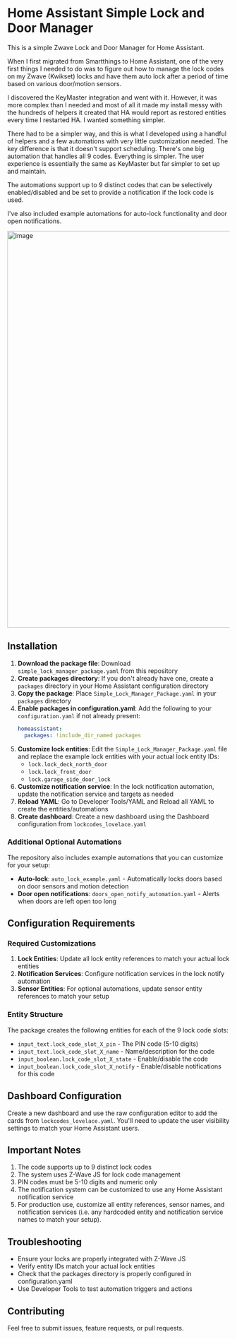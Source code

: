 # Home Assistant Simple Lock and Door Manager

This is a simple Zwave Lock and Door Manager for Home Assistant.

When I first migrated from Smartthings to Home Assistant, one of the very first things I needed to do was to figure out how to manage the lock codes on my Zwave (Kwikset) locks and have them auto lock after a period of time based on various door/motion sensors.

I discovered the KeyMaster integration and went with it. However, it was more complex than I needed and most of all it made my install messy with the hundreds of helpers it created that HA would report as restored entities every time I restarted HA. I wanted something simpler.

There had to be a simpler way, and this is what I developed using a handful of helpers and a few automations with very little customization needed. The key difference is that it doesn't support scheduling. There's one big automation that handles all 9 codes. Everything is simpler. The user experience is essentially the same as KeyMaster but far simpler to set up and maintain.

The automations support up to 9 distinct codes that can be selectively enabled/disabled and be set to provide a notification if the lock code is used.

I've also included example automations for auto-lock functionality and door open notifications.

<img width="1347" height="899" alt="image" src="https://github.com/user-attachments/assets/bd831df6-59ed-4b24-ba60-67b2da9c9610" />

## Installation

1. **Download the package file**: Download `simple_lock_manager_package.yaml` from this repository
2. **Create packages directory**: If you don't already have one, create a `packages` directory in your Home Assistant configuration directory
3. **Copy the package**: Place `Simple_Lock_Manager_Package.yaml` in your `packages` directory
4. **Enable packages in configuration.yaml**: Add the following to your `configuration.yaml` if not already present:
   ```yaml
   homeassistant:
     packages: !include_dir_named packages
   ```
5. **Customize lock entities**: Edit the `Simple_Lock_Manager_Package.yaml` file and replace the example lock entities with your actual lock entity IDs:
   - `lock.lock_deck_north_door`
   - `lock.lock_front_door` 
   - `lock.garage_side_door_lock`
6. **Customize notification service**: In the lock notification automation, update the notification service and targets as needed
7. **Reload YAML**: Go to Developer Tools/YAML and Reload all YAML to create the entities/automations
8. **Create dashboard**: Create a new dashboard using the Dashboard configuration from `lockcodes_lovelace.yaml`

### Additional Optional Automations

The repository also includes example automations that you can customize for your setup:

- **Auto-lock**: `auto_lock_example.yaml` - Automatically locks doors based on door sensors and motion detection
- **Door open notifications**: `doors_open_notify_automation.yaml` - Alerts when doors are left open too long

## Configuration Requirements

### Required Customizations

1. **Lock Entities**: Update all lock entity references to match your actual lock entities
2. **Notification Services**: Configure notification services in the lock notify automation
3. **Sensor Entities**: For optional automations, update sensor entity references to match your setup

### Entity Structure

The package creates the following entities for each of the 9 lock code slots:

- `input_text.lock_code_slot_X_pin` - The PIN code (5-10 digits)
- `input_text.lock_code_slot_X_name` - Name/description for the code
- `input_boolean.lock_code_slot_X_state` - Enable/disable the code
- `input_boolean.lock_code_slot_X_notify` - Enable/disable notifications for this code

## Dashboard Configuration

Create a new dashboard and use the raw configuration editor to add the cards from `lockcodes_lovelace.yaml`. You'll need to update the user visibility settings to match your Home Assistant users.

## Important Notes

1. The code supports up to 9 distinct lock codes
2. The system uses Z-Wave JS for lock code management  
3. PIN codes must be 5-10 digits and numeric only
4. The notification system can be customized to use any Home Assistant notification service
5. For production use, customize all entity references, sensor names, and notification services (i.e. any hardcoded entity and notification service names to match your setup).

## Troubleshooting

- Ensure your locks are properly integrated with Z-Wave JS
- Verify entity IDs match your actual lock entities
- Check that the packages directory is properly configured in configuration.yaml
- Use Developer Tools to test automation triggers and actions

## Contributing

Feel free to submit issues, feature requests, or pull requests.
